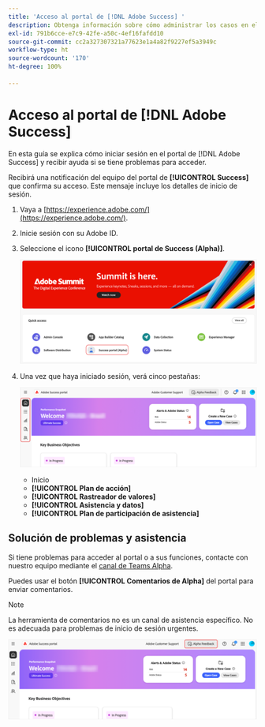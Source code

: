 ```yaml
---
title: 'Acceso al portal de [!DNL Adobe Success] '
description: Obtenga información sobre cómo administrar los casos en el portal de  [!DNL Adobe Success] .
exl-id: 791b6cce-e7c9-42fe-a50c-4ef16fafdd10
source-git-commit: cc2a327307321a77623e1a4a82f9227ef5a3949c
workflow-type: ht
source-wordcount: '170'
ht-degree: 100%

---
```


# Acceso al portal de [!DNL Adobe Success]

En esta guía se explica cómo iniciar sesión en el portal de [!DNL Adobe Success] y recibir ayuda si se tiene problemas para acceder.

Recibirá una notificación del equipo del portal de **[!UICONTROL Success]** que confirma su acceso. Este mensaje incluye los detalles de inicio de sesión.

1. Vaya a [https://experience.adobe.com/](https://experience.adobe.com/).
1. Inicie sesión con su Adobe ID.
1. Seleccione el icono **[!UICONTROL portal de Success (Alpha)]**.

   ![Icono y etiqueta para el portal Success (Alpha)](assets/alpha-success-portal-alpha.png "Accede al portal Success (Alpha)")



1. Una vez que haya iniciado sesión, verá cinco pestañas:

   ![Barra lateral de la interfaz del portal de Adobe Success](assets/adobe-success-portal-tabs.png "Pestañas de la barra lateral")


   * Inicio
   * **[!UICONTROL Plan de acción]**
   * **[!UICONTROL Rastreador de valores]**
   * **[!UICONTROL Asistencia y datos]**
   * **[!UICONTROL Plan de participación de asistencia]**

## Solución de problemas y asistencia

Si tiene problemas para acceder al portal o a sus funciones, contacte con nuestro equipo mediante el [canal de Teams Alpha](https://teams.microsoft.com/l/channel/19:h-GcuAZs9uF05rervqTdx2U27ohYINuRUIfbMte9B-U1@thread.tacv2/General?groupId=02b87789-3475-47e4-94c1-0981f63ae89f&tenantId=fa7b1b5a-7b34-4387-94ae-d2c178decee1).   

Puedes usar el botón **[!UICONTROL Comentarios de Alpha]** del portal para enviar comentarios.

>[!NOTE]
>
>La herramienta de comentarios no es un canal de asistencia específico. No es adecuada para problemas de inicio de sesión urgentes.

![Botón de comentarios de Alpha en el portal para enviar comentarios](assets/adobe-success-portal-home.png "Botón de comentarios de Alpha")
